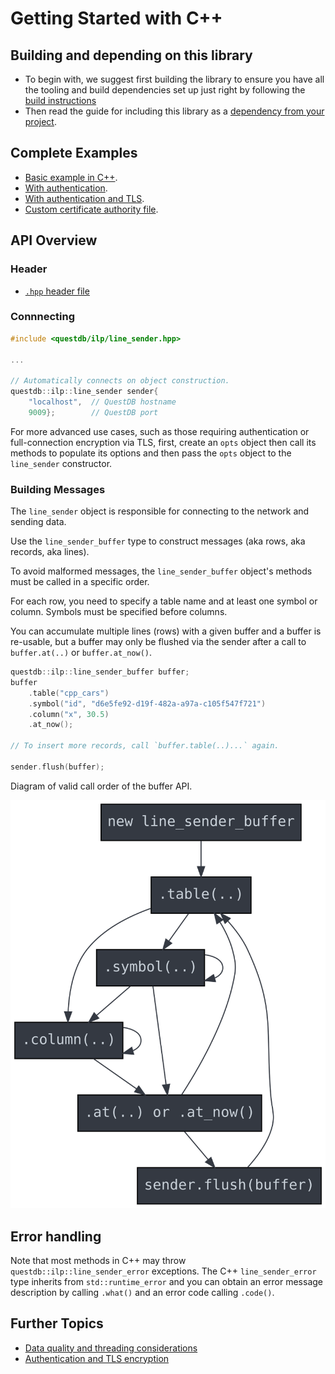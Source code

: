 # Getting Started with C++

## Building and depending on this library
* To begin with, we suggest first building the library to ensure you have all
  the tooling and build dependencies set up just right by following the
  [build instructions](BUILD.md)
* Then read the guide for including this library as a
  [dependency from your project](DEPENDENCY.md).

## Complete Examples

* [Basic example in C++](../examples/line_sender_cpp_example.cpp).
* [With authentication](../examples/line_sender_cpp_example_auth.cpp).
* [With authentication and TLS](../examples/line_sender_cpp_example_auth_tls.cpp).
* [Custom certificate authority file](../examples/line_sender_c_example_tls_ca.c).

## API Overview

### Header

* [`.hpp` header file](../include/questdb/ilp/line_sender.hpp)

### Connnecting

```cpp
#include <questdb/ilp/line_sender.hpp>

...

// Automatically connects on object construction.
questdb::ilp::line_sender sender{
    "localhost",  // QuestDB hostname
    9009};        // QuestDB port

```

For more advanced use cases, such as those requiring authentication or
full-connection encryption via TLS, first, create an `opts` object then call its
methods to populate its options and then pass the `opts` object to the
`line_sender` constructor.

### Building Messages

The `line_sender` object is responsible for connecting to the network and
sending data.

Use the `line_sender_buffer` type to construct messages (aka rows, aka records,
aka lines).

To avoid malformed messages, the `line_sender_buffer` object's methods
must be called in a specific order.

For each row, you need to specify a table name and at least one symbol or
column. Symbols must be specified before columns.

You can accumulate multiple lines (rows) with a given buffer and a buffer is
re-usable, but a buffer may only be flushed via the sender after a call to
`buffer.at(..)` or `buffer.at_now()`.

```cpp
questdb::ilp::line_sender_buffer buffer;
buffer
    .table("cpp_cars")
    .symbol("id", "d6e5fe92-d19f-482a-a97a-c105f547f721")
    .column("x", 30.5)
    .at_now();

// To insert more records, call `buffer.table(..)...` again.

sender.flush(buffer);
```

Diagram of valid call order of the buffer API.

![Sequential Coupling](../api_seq/seq.svg)

## Error handling

Note that most methods in C++ may throw `questdb::ilp::line_sender_error`
exceptions. The C++ `line_sender_error` type inherits from `std::runtime_error`
and you can obtain an error message description by calling `.what()` and an
error code calling `.code()`.

## Further Topics

* [Data quality and threading considerations](CONSIDERATIONS.md)
* [Authentication and TLS encryption](SECURITY.md)
